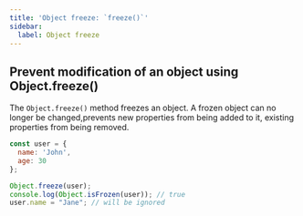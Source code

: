 ```yaml
---
title: 'Object freeze: `freeze()`'
sidebar:
  label: Object freeze
---
```


## Prevent modification of an object using Object.freeze()
The `Object.freeze()` method freezes an object. A frozen object can no longer be changed,prevents new properties from being added to it, existing properties from being removed. 

```js
const user = {
  name: 'John',
  age: 30
};

Object.freeze(user);
console.log(Object.isFrozen(user)); // true
user.name = "Jane"; // will be ignored
```  